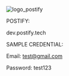 ![logo_postify](https://github.com/PUP-BSIT/project-systematica/assets/146575214/7df66d77-fc49-487d-8cb7-580d27b29f29)

POSTIFY:

dev.postify.tech


SAMPLE CREDENTIAL:

Email: test@gmail.com                      

Password: test123



